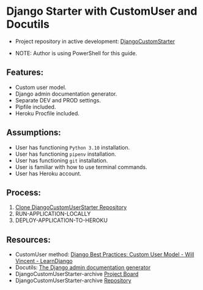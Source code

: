 # Django Starter with CustomUser and Docutils
* Project repository in active development: [DjangoCustomStarter](https://github.com/brucestull/DjangoCustomStarter)

* NOTE: Author is using PowerShell for this guide.


## Features:
* Custom user model.
* Django admin documentation generator.
* Separate DEV and PROD settings.
* Pipfile included.
* Heroku Procfile included.


## Assumptions:
* User has functioning `Python 3.10` installation.
* User has functioning `pipenv` installation.
* User has functioning `git` installation.
* User is familiar with how to use terminal commands.
* User has Heroku account.

## Process:
1. [Clone DjangoCustomUserStarter Repository](notes/clone_django_custom_user_starter_repo.md)
1. RUN-APPLICATION-LOCALLY
1. DEPLOY-APPLICATION-TO-HEROKU


## Resources:
* CustomUser method: [Django Best Practices: Custom User Model - Will Vincent - LearnDjango](https://learndjango.com/tutorials/django-custom-user-model)
* Docutils: [The Django admin documentation generator](https://docs.djangoproject.com/en/4.0/ref/contrib/admin/admindocs/)
* DjangoCustomUserStarter-archive [Project Board](https://github.com/brucestull/DjangoCustomUserStarter-archive/projects/1)
* DjangoCustomUserStarter-archive [Repository](https://github.com/brucestull/DjangoCustomUserStarter-archive)


